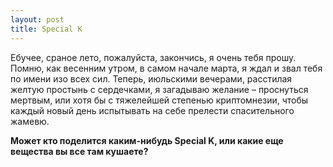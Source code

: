 ```yaml
---
layout: post
title: Special K
---
```


Ебучее, сраное лето, пожалуйста,&nbsp;закончись,&nbsp;я очень тебя прошу. Помню,&nbsp;как весенним утром, в самом начале марта, я ждал и звал тебя по имени изо всех сил. Теперь, июльскими вечерами, расстилая желтую простынь с сердечками, я загадываю желание – проснуться мертвым,&nbsp;или хотя бы с тяжелейшей степенью криптомнезии,&nbsp;чтобы каждый новый день испытывать на себе прелести спасительного жамевю.

**Может кто поделится каким-нибудь Special K, или какие еще вещества вы все там кушаете?**

<!--kg-card-end: markdown-->